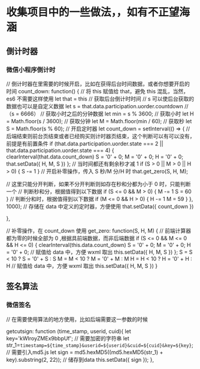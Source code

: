 # 收集项目中的一些做法，，如有不正望海涵

## 倒计时器

### 微信小程序倒计时

// 倒计时器在里需要的时候开启，比如在获得后台时间数据，或者你想要开启的时间
count_down: function() {
// 将 this 赋值给 that，避免 this 混乱，当然，es6 不需要这样使用
let that = this
// 获取后台倒计时时间
// s 可以使后台获取的数据也可以是自定义数据
let s = that.data.participation.uorder.countdown //（s = 6666）
// 获取小时之后的分钟数据
let min = s % 3600;
// 获取小时
let H = Math.floor(s / 3600);
// 获取分钟
let M = Math.floor(min / 60);
// 获取秒
let S = Math.floor(s % 60);
// 开启定时器
let count_down = setInterval(() => {
// 后端结束则前台页结束或者已经购买则计时器页结束，这个判断可以有可以没有，前提是有前置条件
if (that.data.participation.uorder.state === 2 || that.data.participation.uorder.state === 4) {
clearInterval(that.data.count_down)
S = '0' + 0;
M = '0' + 0;
H = '0' + 0;
that.setData({
H,
M,
S
})
};
// 当时间都还有剩余秒才减 1
if (S > 0 || M > 0 || H > 0) {
S -= 1
}
// 开启补零操作，传入 S 秒/M 分/H 时
that.get_zero(S, H, M);

// 这里只能分开判断，如果不分开判断则如存在秒和分都为小于 0 时，只能判断一个
// 判断秒和分，根据值得到以下数据
if (S <= 0 && M > 0) {
M -= 1
S = 60
}
// 判断分和时，根据值得到以下数据
if (M <= 0 && H > 0) {
H -= 1
M = 59
}
}, 1000);
// 存储在 data 中定义的定时器，方便使用
that.setData({
count_down
})

},

// 补零操作，在 count_down 使用
get_zero: function(S, H, M) {
// 前端计算器都为零的时候全部为 0 ,根据具前端数据，而非后端数据
if (S <= 0 && M <= 0 && H <= 0) {
clearInterval(this.data.count_down)
S = '0' + 0;
M = '0' + 0;
H = '0' + 0;
// 赋值给 data 中，方便 wxml 取出
this.setData({
H,
M,
S
})
};
S = S < 10 ? S = '0' + S : S
M = M < 10 ? M = '0' + M : M
H = H < 10 ? H = '0' + H : H
// 赋值给 data 中，方便 wxml 取出
this.setData({
H,
M,
S
})
}

## 签名算法

### 微信签名

// 在需要使用算法的地方使用，比如后端需要这一参数的时候

getcutsign: function (time_stamp, userid, cuid){
     let key='kWIroyZMEx9bbpUf';
     // 需要加密的字符串
     let str_1=`timestamp=${time_stamp}&userid=${userid}&cuid=${cuid}&key=${key}`;
     // 需要引入md5.js
     let sign = md5.hexMD5((md5.hexMD5(str_1) + key).substring(2, 22));
     // 储存到data
     this.setData({
       sign
     });
   },
